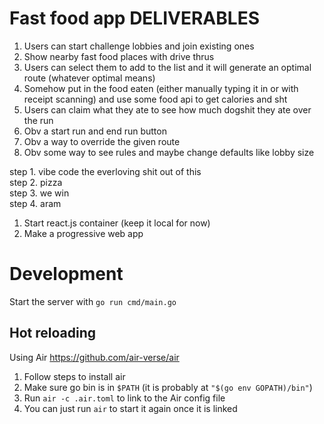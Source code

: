 # Fast food app DELIVERABLES

1. Users can start challenge lobbies and join existing ones
2. Show nearby fast food places with drive thrus
3. Users can select them to add to the list and it will generate an optimal route (whatever optimal means)
4. Somehow put in the food eaten (either manually typing it in or with receipt scanning) and use some food api to get calories and sht
5. Users can claim what they ate to see how much dogshit they ate over the run
6. Obv a start run and end run button
7. Obv a way to override the given route
8. Obv some way to see rules and maybe change defaults like lobby size

step 1. vibe code the everloving shit out of this  
step 2. pizza  
step 3. we win  
step 4. aram

1. Start react.js container (keep it local for now)
2. Make a progressive web app


# Development

Start the server with `go run cmd/main.go`

## Hot reloading

Using Air
https://github.com/air-verse/air

1. Follow steps to install air
2. Make sure go bin is in `$PATH` (it is probably at `"$(go env GOPATH)/bin"`)
3. Run `air -c .air.toml` to link to the Air config file
4. You can just run `air` to start it again once it is linked

